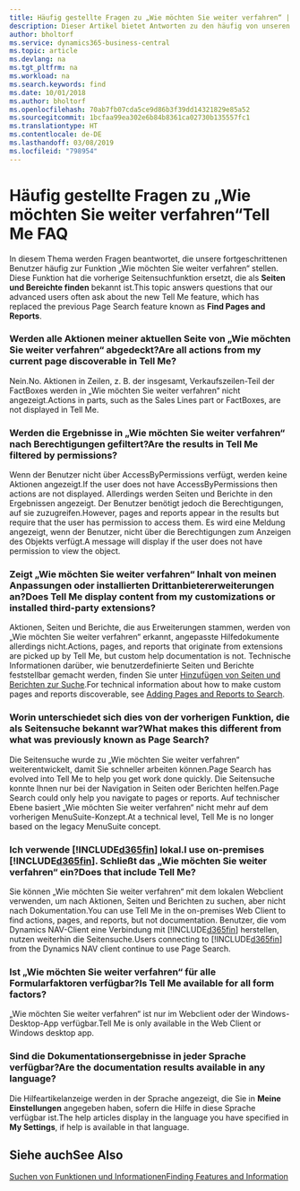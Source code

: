 ```yaml
---
title: Häufig gestellte Fragen zu „Wie möchten Sie weiter verfahren“ | Microsoft Docs
description: Dieser Artikel bietet Antworten zu den häufig von unseren Partner und Debitoren über „Wie möchten Sie weiter verfahren“ gestellten Fragen.
author: bholtorf
ms.service: dynamics365-business-central
ms.topic: article
ms.devlang: na
ms.tgt_pltfrm: na
ms.workload: na
ms.search.keywords: find
ms.date: 10/01/2018
ms.author: bholtorf
ms.openlocfilehash: 70ab7fb07cda5ce9d86b3f39dd14321829e85a52
ms.sourcegitcommit: 1bcfaa99ea302e6b84b8361ca02730b135557fc1
ms.translationtype: HT
ms.contentlocale: de-DE
ms.lasthandoff: 03/08/2019
ms.locfileid: "798954"
---
```

# <a name="tell-me-faq"></a><span data-ttu-id="cb7cc-103">Häufig gestellte Fragen zu „Wie möchten Sie weiter verfahren“</span><span class="sxs-lookup"><span data-stu-id="cb7cc-103">Tell Me FAQ</span></span>
<span data-ttu-id="cb7cc-104">In diesem Thema werden Fragen beantwortet, die unsere fortgeschrittenen Benutzer häufig zur Funktion „Wie möchten Sie weiter verfahren“ stellen. Diese Funktion hat die vorherige Seitensuchfunktion ersetzt, die als **Seiten und Bereichte finden** bekannt ist.</span><span class="sxs-lookup"><span data-stu-id="cb7cc-104">This topic answers questions that our advanced users often ask about the new Tell Me feature, which has replaced the previous Page Search feature known as **Find Pages and Reports**.</span></span>

### <a name="are-all-actions-from-my-current-page-discoverable-in-tell-me"></a><span data-ttu-id="cb7cc-105">Werden alle Aktionen meiner aktuellen Seite von „Wie möchten Sie weiter verfahren“ abgedeckt?</span><span class="sxs-lookup"><span data-stu-id="cb7cc-105">Are all actions from my current page discoverable in Tell Me?</span></span>
<span data-ttu-id="cb7cc-106">Nein.</span><span class="sxs-lookup"><span data-stu-id="cb7cc-106">No.</span></span> <span data-ttu-id="cb7cc-107">Aktionen in Zeilen, z. B. der insgesamt, Verkaufszeilen-Teil der FactBoxes werden in „Wie möchten Sie weiter verfahren“ nicht angezeigt.</span><span class="sxs-lookup"><span data-stu-id="cb7cc-107">Actions in parts, such as the Sales Lines part or FactBoxes, are not displayed in Tell Me.</span></span>

### <a name="are-the-results-in-tell-me-filtered-by-permissions"></a><span data-ttu-id="cb7cc-108">Werden die Ergebnisse in „Wie möchten Sie weiter verfahren“ nach Berechtigungen gefiltert?</span><span class="sxs-lookup"><span data-stu-id="cb7cc-108">Are the results in Tell Me filtered by permissions?</span></span>
<span data-ttu-id="cb7cc-109">Wenn der Benutzer nicht über AccessByPermissions verfügt, werden keine Aktionen angezeigt.</span><span class="sxs-lookup"><span data-stu-id="cb7cc-109">If the user does not have AccessByPermissions then actions are not displayed.</span></span> <span data-ttu-id="cb7cc-110">Allerdings werden Seiten und Berichte in den Ergebnissen angezeigt. Der Benutzer benötigt jedoch die Berechtigungen, auf sie zuzugreifen.</span><span class="sxs-lookup"><span data-stu-id="cb7cc-110">However, pages and reports appear in the results but require that the user has permission to access them.</span></span> <span data-ttu-id="cb7cc-111">Es wird eine Meldung angezeigt, wenn der Benutzer, nicht über die Berechtigungen zum Anzeigen des Objekts verfügt.</span><span class="sxs-lookup"><span data-stu-id="cb7cc-111">A message will display if the user does not have permission to view the object.</span></span>

### <a name="does-tell-me-display-content-from-my-customizations-or-installed-third-party-extensions"></a><span data-ttu-id="cb7cc-112">Zeigt „Wie möchten Sie weiter verfahren“ Inhalt von meinen Anpassungen oder installierten Drittanbietererweiterungen an?</span><span class="sxs-lookup"><span data-stu-id="cb7cc-112">Does Tell Me display content from my customizations or installed third-party extensions?</span></span>
<span data-ttu-id="cb7cc-113">Aktionen, Seiten und Berichte, die aus Erweiterungen stammen, werden von „Wie möchten Sie weiter verfahren“ erkannt, angepasste Hilfedokumente allerdings nicht.</span><span class="sxs-lookup"><span data-stu-id="cb7cc-113">Actions, pages, and reports that originate from extensions are picked up by Tell Me, but custom help documentation is not.</span></span> <span data-ttu-id="cb7cc-114">Technische Informationen darüber, wie benutzerdefinierte Seiten und Berichte feststellbar gemacht werden, finden Sie unter [Hinzufügen von Seiten und Berichten zur Suche](/dynamics365/business-central/dev-itpro/developer/devenv-al-menusuite-functionality).</span><span class="sxs-lookup"><span data-stu-id="cb7cc-114">For technical information about how to make custom pages and reports discoverable, see [Adding Pages and Reports to Search](/dynamics365/business-central/dev-itpro/developer/devenv-al-menusuite-functionality).</span></span>

### <a name="what-makes-this-different-from-what-was-previously-known-as-page-search"></a><span data-ttu-id="cb7cc-115">Worin unterschiedet sich dies von der vorherigen Funktion, die als Seitensuche bekannt war?</span><span class="sxs-lookup"><span data-stu-id="cb7cc-115">What makes this different from what was previously known as Page Search?</span></span>
<span data-ttu-id="cb7cc-116">Die Seitensuche wurde zu „Wie möchten Sie weiter verfahren“ weiterentwickelt, damit Sie schneller arbeiten können.</span><span class="sxs-lookup"><span data-stu-id="cb7cc-116">Page Search has evolved into Tell Me to help you get work done quickly.</span></span> <span data-ttu-id="cb7cc-117">Die Seitensuche konnte Ihnen nur bei der Navigation in Seiten oder Berichten helfen.</span><span class="sxs-lookup"><span data-stu-id="cb7cc-117">Page Search could only help you navigate to pages or reports.</span></span> <span data-ttu-id="cb7cc-118">Auf technischer Ebene basiert „Wie möchten Sie weiter verfahren“ nicht mehr auf dem vorherigen MenuSuite-Konzept.</span><span class="sxs-lookup"><span data-stu-id="cb7cc-118">At a technical level, Tell Me is no longer based on the legacy MenuSuite concept.</span></span>

### <a name="i-use-on-premises-included365finincludesd365finmdmd-does-that-include-tell-me"></a><span data-ttu-id="cb7cc-119">Ich verwende [!INCLUDE[d365fin](includes/d365fin_md.md)] lokal.</span><span class="sxs-lookup"><span data-stu-id="cb7cc-119">I use on-premises [!INCLUDE[d365fin](includes/d365fin_md.md)].</span></span> <span data-ttu-id="cb7cc-120">Schließt das „Wie möchten Sie weiter verfahren“ ein?</span><span class="sxs-lookup"><span data-stu-id="cb7cc-120">Does that include Tell Me?</span></span>
<span data-ttu-id="cb7cc-121">Sie können „Wie möchten Sie weiter verfahren“ mit dem lokalen Webclient verwenden, um nach Aktionen, Seiten und Berichten zu suchen, aber nicht nach Dokumentation.</span><span class="sxs-lookup"><span data-stu-id="cb7cc-121">You can use Tell Me in the on-premises Web Client to find actions, pages, and reports, but not documentation.</span></span> <span data-ttu-id="cb7cc-122">Benutzer, die vom Dynamics NAV-Client eine Verbindung mit [!INCLUDE[d365fin](includes/d365fin_md.md)] herstellen, nutzen weiterhin die Seitensuche.</span><span class="sxs-lookup"><span data-stu-id="cb7cc-122">Users connecting to [!INCLUDE[d365fin](includes/d365fin_md.md)] from the Dynamics NAV client continue to use Page Search.</span></span>

### <a name="is-tell-me-available-for-all-form-factors"></a><span data-ttu-id="cb7cc-123">Ist „Wie möchten Sie weiter verfahren“ für alle Formularfaktoren verfügbar?</span><span class="sxs-lookup"><span data-stu-id="cb7cc-123">Is Tell Me available for all form factors?</span></span>
<span data-ttu-id="cb7cc-124">„Wie möchten Sie weiter verfahren“ ist nur im Webclient oder der Windows-Desktop-App verfügbar.</span><span class="sxs-lookup"><span data-stu-id="cb7cc-124">Tell Me is only available in the Web Client or Windows desktop app.</span></span>

### <a name="are-the-documentation-results-available-in-any-language"></a><span data-ttu-id="cb7cc-125">Sind die Dokumentationsergebnisse in jeder Sprache verfügbar?</span><span class="sxs-lookup"><span data-stu-id="cb7cc-125">Are the documentation results available in any language?</span></span>
<span data-ttu-id="cb7cc-126">Die Hilfeartikelanzeige werden in der Sprache angezeigt, die Sie in **Meine Einstellungen** angegeben haben, sofern die Hilfe in diese Sprache verfügbar ist.</span><span class="sxs-lookup"><span data-stu-id="cb7cc-126">The help articles display in the language you have specified in **My Settings**, if help is available in that language.</span></span>

## <a name="see-also"></a><span data-ttu-id="cb7cc-127">Siehe auch</span><span class="sxs-lookup"><span data-stu-id="cb7cc-127">See Also</span></span>  
[<span data-ttu-id="cb7cc-128">Suchen von Funktionen und Informationen</span><span class="sxs-lookup"><span data-stu-id="cb7cc-128">Finding Features and Information</span></span>](ui-search.md)
